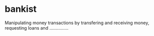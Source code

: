 # bankist

Manipulating money transactions by transfering and receiving money, requesting loans and ...............